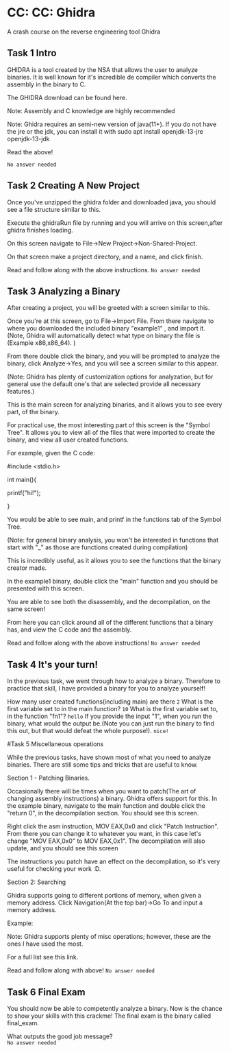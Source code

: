 # CC: CC: Ghidra

A crash course on the reverse engineering tool Ghidra

## Task 1 Intro 


GHIDRA is a tool created by the NSA that allows the user to analyze binaries. It is well known for it's incredible de compiler which converts the assembly in the binary to C.

The GHIDRA download can be found here.

Note: Assembly and C knowledge are highly recommended

Note: Ghidra requires an semi-new version of java(11+). If you do not have the jre or the jdk, you can install it with sudo apt install openjdk-13-jre openjdk-13-jdk

Read the above!

`No answer needed`

## Task 2 Creating A New Project 


Once you've unzipped the ghidra folder and downloaded java, you should see a file structure similar to this.

Execute the ghidraRun file by running and you will arrive on this screen,after ghidra finishes loading.


On this screen navigate to File->New Project->Non-Shared-Project.

On that screen make a project directory, and a name, and click finish.

Read and follow along with the above instructions.
`No answer needed`


## Task 3 Analyzing a Binary 
After creating a project, you will be greeted with a screen similar to this.

Once you're at this screen, go to File->Import File. From there navigate to where you downloaded the included binary "example1" , and import it. (Note, Ghidra will automatically detect what type on binary the file is (Example x86,x86_64). )

From there double click the binary, and you will be prompted to analyze the binary, click Analyze->Yes, and you will see a screen similar to this appear.

(Note: Ghidra has plenty of customization options for analyzation, but for general use the default one's that are selected provide all necessary features.)

This is the main screen for analyzing binaries, and it allows you to see every part, of the binary.

For practical use, the most interesting part of this screen is the "Symbol Tree". It allows you to view all of the files that were imported to create the binary, and view all user created functions.

For example, given the C code:

#include <stdio.h>

int main(){

printf("hi!");

}

You would be able to see main, and printf in the functions tab of the Symbol Tree.


(Note: for general binary analysis, you won't be interested in functions that start with "_" as those are functions created during compilation)

This is incredibly useful, as it allows you to see the functions that the binary creator made.

In the example1 binary, double click the "main" function and you should be presented with this screen.


You are able to see both the disassembly, and the decompilation, on the same screen!

From here you can click around all of the different functions that a binary has, and view the C code and the assembly.

Read and follow along with the above instructions!
`No answer needed`

## Task 4 It's your turn! 
In the previous task, we went through how to analyze a binary. Therefore to practice that skill, I have provided a binary for you to analyze yourself!

How many user created functions(including main) are there
`2`
What is the first variable set to in the main function?
`10`
What is the first variable set to, in the function "fn1"?
`hello`
If you provide the input "1", when you run the binary, what would the output be.(Note you can just run the binary to find this out, but that would defeat the whole purpose!).
`nice!`

#Task 5 Miscellaneous operations 


While the previous tasks, have shown most of what you need to analyze binaries. There are still some tips and tricks that are useful to know.

Section 1 - Patching Binaries.

Occasionally there will be times when you want to patch(The art of changing assembly instructions) a binary. Ghidra offers support for this. In the example binary, navigate to the main function and double click the "return 0", in the decompilation section. You should see this screen.


Right click the asm instruction, MOV EAX,0x0 and click "Patch Instruction". From there you can change it to whatever you want, in this case let's change "MOV EAX,0x0" to MOV EAX,0x1". The decompilation will also update, and you should see this screen


The instructions you patch have an effect on the decompilation, so it's very useful for checking your work :D.

Section 2: Searching

Ghidra supports going to different portions of memory, when given a memory address. Click Navigation(At the top bar)->Go To and input a memory address.

Example:



Note: Ghidra supports plenty of misc operations; however, these are the ones I have used the most.

For a full list see this link.

Read and follow along with above!
`No answer needed`

## Task 6 Final Exam 
You should now be able to competently analyze a binary. Now is the chance to show your skills with this crackme! The final exam is the binary called final_exam.

What outputs the good job message?    
`No answer needed`